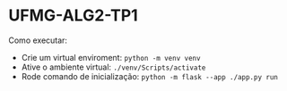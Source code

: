 # UFMG-ALG2-TP1

Como executar:
   * Crie um virtual enviroment: `python -m venv venv`
   * Ative o ambiente virtual: `./venv/Scripts/activate`
   * Rode comando de inicialização: `python -m flask --app ./app.py run`